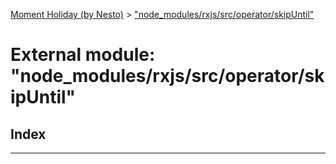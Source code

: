 [Moment Holiday (by Nesto)](../README.md) > ["node_modules/rxjs/src/operator/skipUntil"](../modules/_node_modules_rxjs_src_operator_skipuntil_.md)

# External module: "node_modules/rxjs/src/operator/skipUntil"

## Index

---

